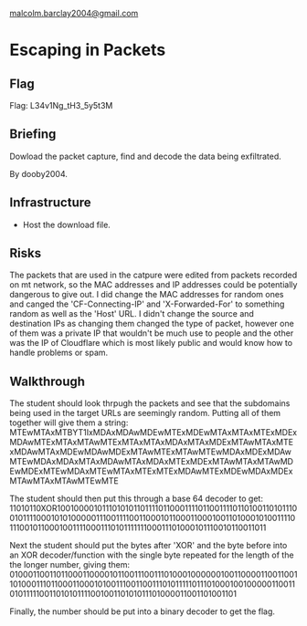 malcolm.barclay2004@gmail.com

# Escaping in Packets

## Flag
Flag: L34v1Ng_tH3_5y5t3M

## Briefing
Dowload the packet capture, find and decode the data being exfiltrated.

By dooby2004.

## Infrastructure
- Host the download file.

## Risks
The packets that are used in the catpure were edited from packets recorded on mt network, so the MAC addresses and IP addresses could be potentially dangerous to give out. I did change the MAC addresses for random ones and canged the 'CF-Connecting-IP' and 'X-Forwarded-For' to something random as well as the 'Host' URL. I didn't change the source and destination IPs as changing them changed the type of packet, however one of them was a private IP that wouldn't be much use to people and the other was the IP of Cloudflare which is most likely public and would know how to handle problems or spam.

## Walkthrough
The student should look thrpugh the packets and see that the subdomains being used in the target URLs are seemingly random. Putting all of them together will give them a string:
MTEwMTAxMTBYT1IxMDAxMDAwMDEwMTExMDEwMTAxMTAxMTExMDExMDAwMTExMTAxMTAwMTExMTAxMTAxMDAxMTAxMDExMTAwMTAxMTExMDAwMTAxMDEwMDAwMDExMTAwMTExMTAwMTEwMDAxMDExMDAwMTEwMDAxMDAxMTAxMDAwMTAxMDAxMTExMDExMTAwMTAxMTAwMDEwMDExMTEwMDAxMTEwMTAxMTExMTExMDAwMTExMDEwMDAxMDExMTAwMTAxMTAwMTEwMTE

The student should then put this through a base 64 decoder to get:
11010110XOR100100001011101010110111101100011110110011110110100110101110010111100010101000001110011110011000101100011000100110100010100111101110010110001001111000111010111111100011101000101110010110011011

Next the student should put the bytes after 'XOR' and the byte before into an XOR decoder/function with the single byte repeated for the length of the the longer number, giving them:
010001100110110001100001011001110011101000100000010011000011001100110100011101100011000101001110011001110101111101110100010010000011001101011111001101010111100100110101011101000011001101001101

Finally, the number should be put into a binary decoder to get the flag.
